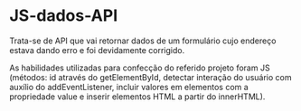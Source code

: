 # JS-dados-API
Trata-se de API que vai retornar dados de um formulário cujo endereço estava dando erro e foi devidamente corrigido.

As habilidades utilizadas para confecção do referido projeto foram JS (métodos: id através do getElementById, detectar interação do usuário com auxílio do addEventListener, incluir valores em elementos com a propriedade value e inserir elementos HTML a partir do innerHTML).
